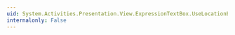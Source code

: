 ```yaml
---
uid: System.Activities.Presentation.View.ExpressionTextBox.UseLocationExpressionProperty
internalonly: False
---
```

